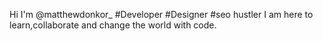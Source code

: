 Hi I'm @matthewdonkor_
#Developer
#Designer
#seo hustler
I am here to learn,collaborate and change the world with code.
<!---
matthewdonkor/matthewdonkor is a ✨ special ✨ repository because its `README.md` (this file) appears on your GitHub profile.
You can click the Preview link to take a look at your changes.
--->
